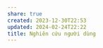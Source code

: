 ```yaml
---
share: true
created: 2023-12-30T22:53
updated: 2024-02-24T22:22
title: Nghiên cứu người dùng
---
```


